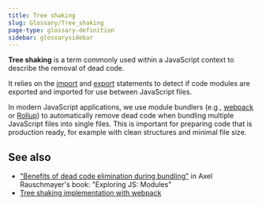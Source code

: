 ```yaml
---
title: Tree shaking
slug: Glossary/Tree_shaking
page-type: glossary-definition
sidebar: glossarysidebar
---
```


**Tree shaking** is a term commonly used within a JavaScript context to describe the removal of dead code.

It relies on the [import](/en-US/docs/Web/JavaScript/Reference/Statements/import) and [export](/en-US/docs/Web/JavaScript/Reference/Statements/export) statements to detect if code modules are exported and imported for use between JavaScript files.

In modern JavaScript applications, we use module bundlers (e.g., [webpack](https://webpack.js.org/) or [Rollup](https://github.com/rollup/rollup)) to automatically remove dead code when bundling multiple JavaScript files into single files. This is important for preparing code that is production ready, for example with clean structures and minimal file size.

## See also

- ["Benefits of dead code elimination during bundling"](https://exploringjs.com/es6/ch_modules.html#_benefit-dead-code-elimination-during-bundling) in Axel Rauschmayer's book: "Exploring JS: Modules"
- [Tree shaking implementation with webpack](https://webpack.js.org/guides/tree-shaking/)
